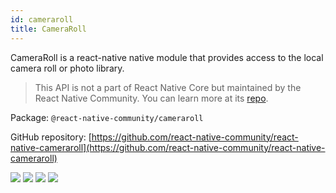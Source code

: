 ```yaml
---
id: cameraroll
title: CameraRoll
---
```


CameraRoll is a react-native native module that provides access to the local camera roll or photo library.

> This API is not a part of React Native Core but maintained by the React Native Community. You can learn more at its [repo](https://github.com/react-native-community/react-native-cameraroll).

Package: `@react-native-community/cameraroll`

GitHub repository: [https://github.com/react-native-community/react-native-cameraroll](https://github.com/react-native-community/react-native-cameraroll)

<div class="docs_badges">
<img src="https://img.shields.io/github/stars/react-native-community/react-native-cameraroll?style=social" />
<img src="https://img.shields.io/github/issues-pr-raw/react-native-community/react-native-cameraroll" />
<img src="https://img.shields.io/github/issues-raw/react-native-community/react-native-cameraroll" />
<img src="https://img.shields.io/npm/v/@react-native-community/cameraroll" />
</div>
